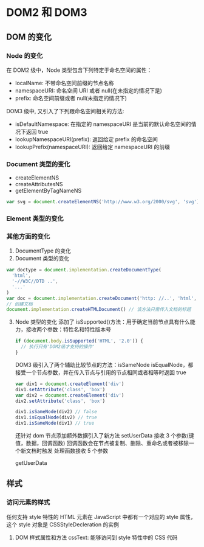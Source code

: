 # DOM2 和 DOM3

## DOM 的变化

### Node 的变化

在 DOM2 级中，Node 类型包含下列特定于命名空间的属性：

- localName: 不带命名空间前缀的节点名称
- namespaceURI: 命名空间 URI 或者 null(在未指定的情况下是)
- prefix: 命名空间前缀或者 null(未指定的情况下)

DOM3 级中, 又引入了下列跟命名空间相关的方法:

- isDefaultNamespace: 在指定的 namespaceURI 是当前的默认命名空间的情况下返回 true
- lookupNamespaceURI(prefix): 返回给定 prefix 的命名空间
- lookupPrefix(namespaceURI): 返回给定 namespaceURI 的前缀

### Document 类型的变化

- createElementNS
- createAttributesNS
- getElementByTagNameNS

```js
var svg = document.createElementNS('http://www.w3.org/2000/svg', 'svg')
```

### Element 类型的变化

### 其他方面的变化

1. DocumentType 的变化
2. Document 类型的变化

```js
var doctype = document.implementation.createDocumentType(
  'html',
  '-//W3C//DTD ..',
  '...'
)
var doc = document.implementation.createDocument('http: //..', 'html', doctype)
// 创建文档
document.implementation.createHTMLDocument() // 该方法只需传入文档的标题
```

3. Node 类型的变化
   添加了 isSupported()方法：用于确定当前节点具有什么能力，接收两个参数：特性名和特性版本号

   ```js
   if (document.body.isSupported('HTML', '2.0')) {
     // 执行只有'DOM2级才支持的操作'
   }
   ```

   DOM3 级引入了两个辅助比较节点的方法：isSameNode isEqualNode，都接受一个节点参数，并在传入节点与引用的节点相同或者相等时返回 true

   ```js
   var div1 = document.createElement('div')
   div1.setAttribute('class', 'box')
   var div2 = document.createElement('div')
   div2.setAttribute('class', 'box')

   div1.isSameNode(div2) // false
   div1.isEqualNode(div2) // true
   div1.isSameNode(div1) // true
   ```

   还针对 dom 节点添加额外数据引入了新方法
   setUserData 接收 3 个参数(键值，数据，回调函数) 回调函数会在节点被复制、删除、重命名或者被移除一个新文档时触发
   处理函数接收 5 个参数

   getUserData

## 样式

### 访问元素的样式

任何支持 style 特性的 HTML 元素在 JavaScript 中都有一个对应的 style 属性， 这个 style 对象是 CSSStyleDecleration 的实例

1. DOM 样式属性和方法
   cssText: 能够访问到 style 特性中的 CSS 代码
